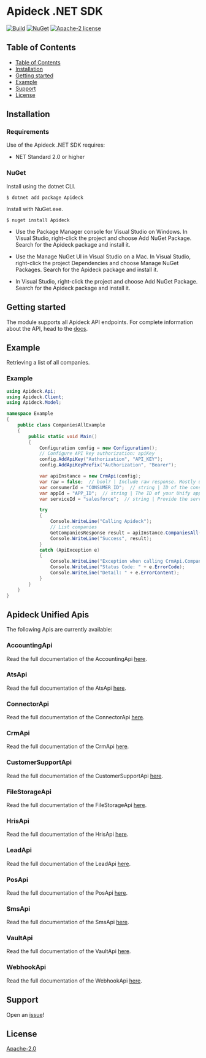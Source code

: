 # Apideck .NET SDK

[![Build](https://github.com/apideck-libraries/dotnet-sdk/actions/workflows/test.yml/badge.svg)](https://github.com/apideck-libraries/dotnet-sdk/actions/workflows/test.yml)
[![NuGet](https://badge.fury.io/nu/Apideck.svg)](https://badge.fury.io/nu/Apideck)
[![Apache-2 license](https://img.shields.io/badge/license-Apache2-brightgreen.svg)](https://www.apache.org/licenses/LICENSE-2.0)

## Table of Contents

- [Table of Contents](#table-of-contents)
- [Installation](#installation)
- [Getting started](#getting-started)
- [Example](#example)
- [Support](#support)
- [License](#license)

## Installation

### Requirements

Use of the Apideck .NET SDK requires:

* NET Standard 2.0 or higher


### NuGet

Install using the dotnet CLI.

```console
$ dotnet add package Apideck
```

Install with NuGet.exe.

```console
$ nuget install Apideck
```

- Use the Package Manager console for Visual Studio on Windows. In Visual Studio, right-click the project and choose Add NuGet Package. Search for the Apideck package and install it.

- Use the Manage NuGet UI in Visual Studio on a Mac. In Visual Studio, right-click the project Dependencies and choose Manage NuGet Packages. Search for the Apideck package and install it.

- In Visual Studio, right-click the project and choose Add NuGet Package. Search for the Apideck package and install it.


## Getting started

The module supports all Apideck API endpoints. For complete information about the API, head
to the [docs][2].


## Example

Retrieving a list of all companies.

### Example
```csharp
using Apideck.Api;
using Apideck.Client;
using Apideck.Model;

namespace Example
{
    public class CompaniesAllExample
    {
        public static void Main()
        {
            Configuration config = new Configuration();
            // Configure API key authorization: apiKey
            config.AddApiKey("Authorization", "API_KEY");
            config.AddApiKeyPrefix("Authorization", "Bearer");

            var apiInstance = new CrmApi(config);
            var raw = false;  // bool? | Include raw response. Mostly used for debugging purposes (optional)  (default to false)
            var consumerId = "CONSUMER_ID";  // string | ID of the consumer which you want to get or push data from (optional)
            var appId = "APP_ID";  // string | The ID of your Unify application (optional)
            var serviceId = "salesforce";  // string | Provide the service id you want to call (e.g., pipedrive). [See the full list in the connector section.](#section/Connectors) Only needed when a consumer has activated multiple integrations for a Unified API. (optional)

            try
            {
                Console.WriteLine("Calling Apideck");
                // List companies
                GetCompaniesResponse result = apiInstance.CompaniesAll(raw, consumerId, appId, serviceId);
                Console.WriteLine("Success", result);
            }
            catch (ApiException e)
            {
                Console.WriteLine("Exception when calling CrmApi.CompaniesAll: " + e.Message);
                Console.WriteLine("Status Code: " + e.ErrorCode);
                Console.WriteLine("Detail: " + e.ErrorContent);
            }
        }
    }
}
```

<a name="documentation-for-api-endpoints"></a>
## Apideck Unified Apis

The following Apis are currently available:

### AccountingApi

Read the full documentation of the AccountingApi [here](./src/gen/docs/AccountingApi.md).

### AtsApi

Read the full documentation of the AtsApi [here](./src/gen/docs/AtsApi.md).

### ConnectorApi

Read the full documentation of the ConnectorApi [here](./src/gen/docs/ConnectorApi.md).

### CrmApi

Read the full documentation of the CrmApi [here](./src/gen/docs/CrmApi.md).

### CustomerSupportApi

Read the full documentation of the CustomerSupportApi [here](./src/gen/docs/CustomerSupportApi.md).

### FileStorageApi

Read the full documentation of the FileStorageApi [here](./src/gen/docs/FileStorageApi.md).

### HrisApi

Read the full documentation of the HrisApi [here](./src/gen/docs/HrisApi.md).

### LeadApi

Read the full documentation of the LeadApi [here](./src/gen/docs/LeadApi.md).

### PosApi

Read the full documentation of the PosApi [here](./src/gen/docs/PosApi.md).

### SmsApi

Read the full documentation of the SmsApi [here](./src/gen/docs/SmsApi.md).

### VaultApi

Read the full documentation of the VaultApi [here](./src/gen/docs/VaultApi.md).

### WebhookApi

Read the full documentation of the WebhookApi [here](./src/gen/docs/WebhookApi.md).


## Support

Open an [issue][3]!

## License

[Apache-2.0][4]

[1]: https://apideck.com
[2]: https://developers.apideck.com/
[3]: https://github.com/apideck-libraries/dotnet-sdk/issues/new
[4]: https://github.com/apideck-libraries/dotnet-sdk/blob/master/LICENSE
